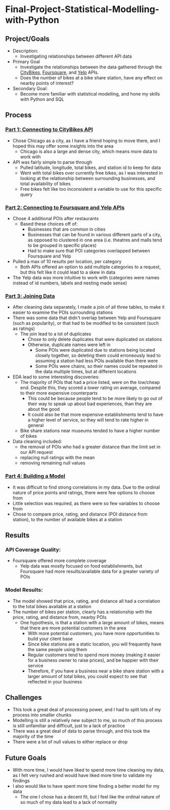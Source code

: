 # Final-Project-Statistical-Modelling-with-Python

## Project/Goals
- Description:
    - Investigating relationships between different API data
- Primary Goal
    - Investigate the relationships between the data gathered through the  [CityBikes](https://citybik.es/), [Foursquare](https://developer.foursquare.com/places), and  [Yelp](https://www.yelp.com/developers/documentation/v3/get_started) APIs.
    -   Does the number of bikes at a bike share station, have any effect on nearby points of interest?
- Secondary Goal:
    -   Become more familiar with statistical modelling, and hone my skills with Python and SQL

## Process
### [Part 1: Connecting to CityBikes API](notebooks/city_bikes.ipynb)
-   Chose Chicago as a city, as I have a friend hoping to move there, and I hoped this may offer some insights into the area
    -    Chicago is also a large and dense city, which means more data to work with
-   API was fairly simple to parse through
    -   Pulled latitude, longitude, total bikes, and station id to keep for data
    - Went with total bikes over currently free bikes, as I was interested in looking at the relationship between surrounding businesses, and total availability of bikes
    - Free bikes felt like too inconsistent a variable to use for this specific query
### [Part 2: Connecting to Foursquare and Yelp APIs](notebooks/yelp_foursquare_EDA.ipynb)
-   Chose 4 additional POIs after restaurants
    -   Based these choices off of:
        -   Businesses that are common in cities
        -   Businesses that can be found in various different parts of a city, as opposed to clustered in one area (i.e. theatres and malls tend to be grouped in specific places)
        -   Had to make sure that POI categories overlapped between Foursquare and Yelp
-   Pulled a max of 10 results per location, per category
    -   Both APIs offered an option to add multiple categories to a request, but this felt like it could lead to a skew in data
-   The Yelp data was more intuitive to work with (categories were names instead of id numbers, labels and nesting made sense)   

### [Part 3: Joining Data](notebooks/joining_data.ipynb)
-   After cleaning data separately, I made a join of all three tables, to make it easier to examine the POIs surrounding stations
-   There was some data that didn't overlap between Yelp and Foursquare (such as popularity), or that had to be modified to be consistent (such as ratings)
    -   The join lead to a lot of duplicates
        -   Chose to only delete duplicates that were duplicated on stations
        -   Otherwise, duplicate names were left in
            -   Some POIs were duplicated due to stations being located closely together, so deleting them could erroneously lead to assuming a station had less POIs available than there were
            -   Some POIs were chains, so their names could be repeated in the data multiple times, but at different locations
-   EDA lead to some interesting discoveries:
    -   The majority of POIs that had a price listed, were on the low/cheap end. Despite this, they scored a lower rating on average, compared to their more expensive counterparts
        -   This could be because people tend to be more likely to go out of their way to speak up about bad experiences, than they are about the good
        -   It could also be that more expensive establishments tend to have a higher level of service, so they will tend to rate higher in general
    -   Bike share stations near museums tended to have a higher number of bikes
-   Data cleaning included:
     -  the removal of POIs who had a greater distance than the limit set in our API request
     -  replacing null ratings with the mean
     -  removing remaining null values

### [Part 4: Building a Model](notebooks/model_building.ipynb)
-   It was difficult to find strong correlations in my data. Due to the ordinal nature of price points and ratings, there were few options to choose from
-   Little selection was required, as there were so few variables to choose from
-   Chose to compare price, rating, and distance (POI distance from station), to the number of available bikes at a station

## Results
### API Coverage Quality:
-   Foursquare offered more complete coverage
    -   Yelp data was mostly focused on food establishments, but Foursquare had more results/available data for a greater variety of POIs
### Model Results:
-   The model showed that price, rating, and distance all had a correlation to the total bikes available at a station
-   The number of bikes per station, clearly has a relationship with the price, rating, and distance from, nearby POIs
    -   One hypothesis, is that a station with a large amount of bikes, means that there are more potential customers in the area
        -   With more potential customers, you have more opportunities to build your client base
        -   Since bike stations are a static location, you will frequently have the same people using them
        -   Regular customers tend to spend more money (making it easier for a business owner to raise prices), and be happier with their service
        -   Therefore, if you have a business near a bike share station with a larger amount of total bikes, you could expect to see that reflected in your business

## Challenges 
-   This took a great deal of processing power, and I had to split lots of my process into smaller chunks
-   Modelling is still a relatively new subject to me, so much of this process is still unfamiliar and difficult, just to a lack of practice
-   There was a great deal of data to parse through, and this took the majority of the time
-   There were a lot of null values to either replace or drop

## Future Goals
-   With more time, I would have liked to spend more time cleaning my data, as I felt very rushed and would have liked more time to validate my findings
-   I also would like to have spent more time finding a better model for my data
    -   The one I chose has a decent fit, but I feel like the ordinal nature of so much of my data lead to a lack of normality
